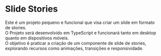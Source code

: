 <h1>Slide Stories </h1>
Este é um projeto pequeno e funcional que visa criar um slide em formato de stories. <br>
O Projeto será desenvolvido em TypeScript e funcionará tanto em desktop quanto em dispositivos móveis.<br>
O objetivo é praticar a criação de um componente de slide de stories, explorando recursos como animações, transições e responsividade.
